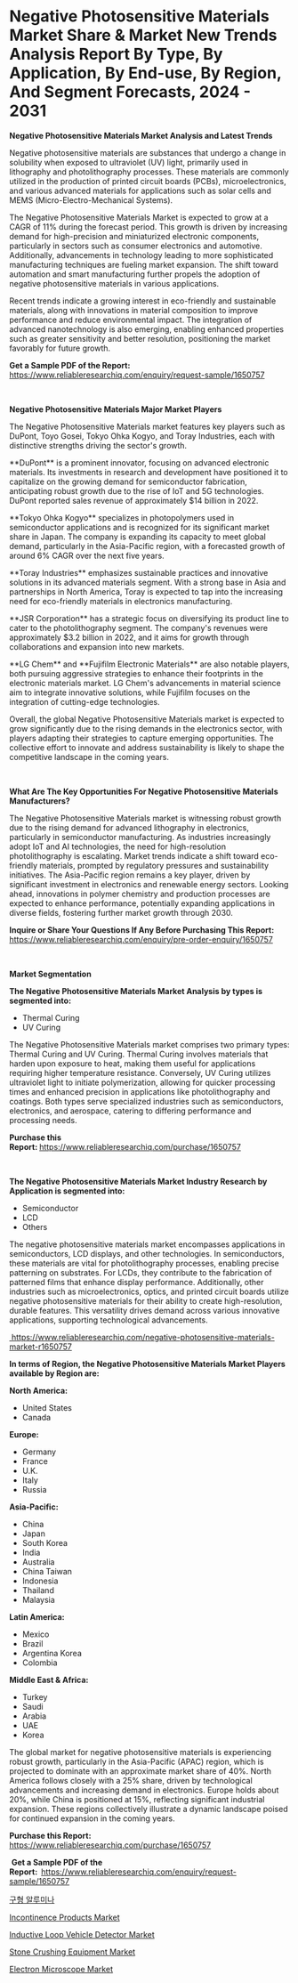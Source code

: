 <p><h1>Negative Photosensitive Materials Market Share & Market New Trends Analysis Report By Type, By Application, By End-use, By Region, And Segment Forecasts, 2024 - 2031</h1></p><p><strong>Negative Photosensitive Materials Market Analysis and Latest Trends</strong></p>
<p><p>Negative photosensitive materials are substances that undergo a change in solubility when exposed to ultraviolet (UV) light, primarily used in lithography and photolithography processes. These materials are commonly utilized in the production of printed circuit boards (PCBs), microelectronics, and various advanced materials for applications such as solar cells and MEMS (Micro-Electro-Mechanical Systems).</p><p>The Negative Photosensitive Materials Market is expected to grow at a CAGR of 11% during the forecast period. This growth is driven by increasing demand for high-precision and miniaturized electronic components, particularly in sectors such as consumer electronics and automotive. Additionally, advancements in technology leading to more sophisticated manufacturing techniques are fueling market expansion. The shift toward automation and smart manufacturing further propels the adoption of negative photosensitive materials in various applications.</p><p>Recent trends indicate a growing interest in eco-friendly and sustainable materials, along with innovations in material composition to improve performance and reduce environmental impact. The integration of advanced nanotechnology is also emerging, enabling enhanced properties such as greater sensitivity and better resolution, positioning the market favorably for future growth.</p></p>
<p><strong>Get a Sample PDF of the Report:&nbsp;</strong> <a href="https://www.reliableresearchiq.com/enquiry/request-sample/1650757?utm_campaign=99&utm_medium=2&utm_source=Github&utm_content=ia&utm_term=18112024&utm_id=negative-photosensitive-materials">https://www.reliableresearchiq.com/enquiry/request-sample/1650757</a></p>
<p>&nbsp;</p>
<p><strong>Negative Photosensitive Materials Major Market Players</strong></p>
<p><p>The Negative Photosensitive Materials market features key players such as DuPont, Toyo Gosei, Tokyo Ohka Kogyo, and Toray Industries, each with distinctive strengths driving the sector's growth. </p><p>**DuPont** is a prominent innovator, focusing on advanced electronic materials. Its investments in research and development have positioned it to capitalize on the growing demand for semiconductor fabrication, anticipating robust growth due to the rise of IoT and 5G technologies. DuPont reported sales revenue of approximately $14 billion in 2022.</p><p>**Tokyo Ohka Kogyo** specializes in photopolymers used in semiconductor applications and is recognized for its significant market share in Japan. The company is expanding its capacity to meet global demand, particularly in the Asia-Pacific region, with a forecasted growth of around 6% CAGR over the next five years.</p><p>**Toray Industries** emphasizes sustainable practices and innovative solutions in its advanced materials segment. With a strong base in Asia and partnerships in North America, Toray is expected to tap into the increasing need for eco-friendly materials in electronics manufacturing.</p><p>**JSR Corporation** has a strategic focus on diversifying its product line to cater to the photolithography segment. The company's revenues were approximately $3.2 billion in 2022, and it aims for growth through collaborations and expansion into new markets.</p><p>**LG Chem** and **Fujifilm Electronic Materials** are also notable players, both pursuing aggressive strategies to enhance their footprints in the electronic materials market. LG Chem's advancements in material science aim to integrate innovative solutions, while Fujifilm focuses on the integration of cutting-edge technologies.</p><p>Overall, the global Negative Photosensitive Materials market is expected to grow significantly due to the rising demands in the electronics sector, with players adapting their strategies to capture emerging opportunities. The collective effort to innovate and address sustainability is likely to shape the competitive landscape in the coming years.</p></p>
<p>&nbsp;</p>
<p><strong>What Are The Key Opportunities For Negative Photosensitive Materials Manufacturers?</strong></p>
<p><p>The Negative Photosensitive Materials market is witnessing robust growth due to the rising demand for advanced lithography in electronics, particularly in semiconductor manufacturing. As industries increasingly adopt IoT and AI technologies, the need for high-resolution photolithography is escalating. Market trends indicate a shift toward eco-friendly materials, prompted by regulatory pressures and sustainability initiatives. The Asia-Pacific region remains a key player, driven by significant investment in electronics and renewable energy sectors. Looking ahead, innovations in polymer chemistry and production processes are expected to enhance performance, potentially expanding applications in diverse fields, fostering further market growth through 2030.</p></p>
<p><strong>Inquire or Share Your Questions If Any Before Purchasing This Report:</strong> <a href="https://www.reliableresearchiq.com/enquiry/pre-order-enquiry/1650757?utm_campaign=99&utm_medium=2&utm_source=Github&utm_content=ia&utm_term=18112024&utm_id=negative-photosensitive-materials">https://www.reliableresearchiq.com/enquiry/pre-order-enquiry/1650757</a></p>
<p>&nbsp;</p>
<p><strong>Market Segmentation</strong></p>
<p><strong>The Negative Photosensitive Materials Market Analysis by types is segmented into:</strong></p>
<p><ul><li>Thermal Curing</li><li>UV Curing</li></ul></p>
<p><p>The Negative Photosensitive Materials market comprises two primary types: Thermal Curing and UV Curing. Thermal Curing involves materials that harden upon exposure to heat, making them useful for applications requiring higher temperature resistance. Conversely, UV Curing utilizes ultraviolet light to initiate polymerization, allowing for quicker processing times and enhanced precision in applications like photolithography and coatings. Both types serve specialized industries such as semiconductors, electronics, and aerospace, catering to differing performance and processing needs.</p></p>
<p><strong>Purchase this Report:&nbsp;</strong><a href="https://www.reliableresearchiq.com/purchase/1650757?utm_campaign=99&utm_medium=2&utm_source=Github&utm_content=ia&utm_term=18112024&utm_id=negative-photosensitive-materials">https://www.reliableresearchiq.com/purchase/1650757</a></p>
<p>&nbsp;</p>
<p><strong>The Negative Photosensitive Materials Market Industry Research by Application is segmented into:</strong></p>
<p><ul><li>Semiconductor</li><li>LCD</li><li>Others</li></ul></p>
<p><p>The negative photosensitive materials market encompasses applications in semiconductors, LCD displays, and other technologies. In semiconductors, these materials are vital for photolithography processes, enabling precise patterning on substrates. For LCDs, they contribute to the fabrication of patterned films that enhance display performance. Additionally, other industries such as microelectronics, optics, and printed circuit boards utilize negative photosensitive materials for their ability to create high-resolution, durable features. This versatility drives demand across various innovative applications, supporting technological advancements.</p></p>
<p><a href="https://www.reliableresearchiq.com/negative-photosensitive-materials-market-r1650757?utm_campaign=99&utm_medium=2&utm_source=Github&utm_content=ia&utm_term=18112024&utm_id=negative-photosensitive-materials">&nbsp;https://www.reliableresearchiq.com/negative-photosensitive-materials-market-r1650757</a></p>
<p><strong>In terms of Region, the Negative Photosensitive Materials Market Players available by Region are:</strong></p>
<p>
    <p> <strong> North America: </strong>
        <ul>
            <li>United States</li>
            <li>Canada</li>
        </ul>
        </p> 
    <p> <strong> Europe: </strong>
        <ul>
            <li>Germany</li>
            <li>France</li>
            <li>U.K.</li>
            <li>Italy</li>
            <li>Russia</li>
        </ul>
        </p> 
    <p> <strong> Asia-Pacific: </strong>
        <ul>
            <li>China</li>
            <li>Japan</li>
            <li>South Korea</li>
            <li>India</li>
            <li>Australia</li>
            <li>China Taiwan</li>
            <li>Indonesia</li>
            <li>Thailand</li>
            <li>Malaysia</li>
        </ul>
        </p> 
    <p> <strong> Latin America: </strong>
        <ul>
            <li>Mexico</li>
            <li>Brazil</li>
            <li>Argentina Korea</li>
            <li>Colombia</li>
        </ul>
        </p> 
    <p> <strong> Middle East & Africa: </strong>
        <ul>
            <li>Turkey</li>
            <li>Saudi</li>
            <li>Arabia</li>
            <li>UAE</li>
            <li>Korea</li>
        </ul>
    </p>
    </p>
<p><p>The global market for negative photosensitive materials is experiencing robust growth, particularly in the Asia-Pacific (APAC) region, which is projected to dominate with an approximate market share of 40%. North America follows closely with a 25% share, driven by technological advancements and increasing demand in electronics. Europe holds about 20%, while China is positioned at 15%, reflecting significant industrial expansion. These regions collectively illustrate a dynamic landscape poised for continued expansion in the coming years.</p></p>
<p><strong>Purchase this Report: </strong><a href="https://www.reliableresearchiq.com/purchase/1650757?utm_campaign=99&utm_medium=2&utm_source=Github&utm_content=ia&utm_term=18112024&utm_id=negative-photosensitive-materials">https://www.reliableresearchiq.com/purchase/1650757</a></p>
<p>&nbsp;<strong>Get a Sample PDF of the Report:&nbsp;&nbsp;</strong><a href="https://www.reliableresearchiq.com/enquiry/request-sample/1650757?utm_campaign=99&utm_medium=2&utm_source=Github&utm_content=ia&utm_term=18112024&utm_id=negative-photosensitive-materials">https://www.reliableresearchiq.com/enquiry/request-sample/1650757</a></p>
<p><strong></strong></p>
<p><p><a href="https://github.com/sougarounis/Market-Research-Report-List-6/blob/main/417498024714.md?utm_campaign=99&utm_medium=2&utm_source=Github&utm_content=ia&utm_term=18112024&utm_id=negative-photosensitive-materials">구형 알루미나</a></p><p><a href="https://issuu.com/reportprime-2/docs/incontinence-products-market-size-2_3bddfb700ae77d?utm_campaign=99&utm_medium=2&utm_source=Github&utm_content=ia&utm_term=18112024&utm_id=negative-photosensitive-materials">Incontinence Products Market</a></p><p><a href="https://issuu.com/reportprime-2/docs/inductive-loop-vehicle-detector-mar_ffab9751dc7f7b?utm_campaign=99&utm_medium=2&utm_source=Github&utm_content=ia&utm_term=18112024&utm_id=negative-photosensitive-materials">Inductive Loop Vehicle Detector Market</a></p><p><a href="https://www.linkedin.com/pulse/decoding-stone-crushing-equipment-industry-dynamics-strategic-g7moc?utm_campaign=99&utm_medium=2&utm_source=Github&utm_content=ia&utm_term=18112024&utm_id=negative-photosensitive-materials">Stone Crushing Equipment Market</a></p><p><a href="https://www.linkedin.com/pulse/electron-microscope-market-trends-focusing-insight-forecast-k8eoc?utm_campaign=99&utm_medium=2&utm_source=Github&utm_content=ia&utm_term=18112024&utm_id=negative-photosensitive-materials">Electron Microscope Market</a></p></p>